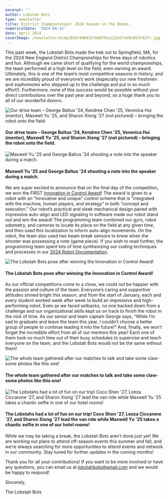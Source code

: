 ```yaml
---
excerpt: ''
author: Lobstah Bots
type: newsletter
title: District Championships! 2024 Season in the Books.
numericalDate: '2024-04-12'
date: April 2024
coverImage: /newsletter/dcmp2024/9904257e6879ca122b17ed9c8d3742fc.jpg
---
```


This past week, the Lobstah Bots made the trek out to Springfield, MA, for the 2024 New England District Championships for three days of robotics and fun. Although we came short of qualifying for the world championships, the team performed at a high level on the field, even earning an award. Ultimately, this is one of the team’s most competitive seasons in history, and we are incredibly proud of everyone’s work (especially our new freshmen and sophomores who stepped up to the challenge and put in so much effort!). Furthermore, none of this success would be possible without your direct contributions over the past year and beyond, so a huge thank you to all of our wonderful donors.

![Our drive team – George Baltus '24, Kendree Chen '25, Veronica Hui (mentor), Maxwell Yu '25, and Sharon Xiong '27 (not pictured) – bringing the robot onto the field.](/newsletter/dcmp2024/9904257e6879ca122b17ed9c8d3742fc.jpg)
#### Our drive team – George Baltus '24, Kendree Chen '25, Veronica Hui (mentor), Maxwell Yu '25, and Sharon Xiong '27 (not pictured) – bringing the robot onto the field.

![Maxwell Yu '25 and George Baltus '24 shooting a note into the speaker during a match.](/newsletter/dcmp2024/f02dbde2a5aec44e7162031d123654d8.jpg)
#### Maxwell Yu '25 and George Baltus '24 shooting a note into the speaker during a match.

We are super excited to announce that on the final day of the competition, we won the FIRST [Innovation in Control Award](https://www.us1.list-manage.com/track/click?u=74503d09aa99d14808ff68432&id=9c49b1b5a4&e=424cb5a676)! The award is given to a robot with an “innovative and unique” control scheme that is “integrated with the machine, human players, and strategy” in both “concept and execution.” Our robot’s practical and sleek mechanical design paired with impressive auto-align and LED signaling in software made our robot stand out and win the award! The programming team combined our gyro, robot odometry, and cameras to locate its place on the field at any given time, and then used this localization to inform auto-align movements. On the robot, the team also used two beam break sensors to know when the shooter was possessing a note (game piece). If you wish to read further, the programming team spent lots of time synthesizing our coding techniques and processes in our [2024 Robot Documentation](https://www.us1.list-manage.com/track/click?u=74503d09aa99d14808ff68432&id=9182dc4d74&e=424cb5a676).

![The Lobstah Bots pose after winning the Innovation in Control Award!](/newsletter/dcmp2024/b5c4ce6ac0495cefc46a2a9661928b97.jpg)
#### The Lobstah Bots pose after winning the Innovation in Control Award!

As our official competitions come to a close, we could not be happier with the passion and culture of the team. Everyone’s caring and supportive attitudes shined bright this season, and from the start of January, each and every student worked week after week to build an impressive and high-performing robot. Even as we faced setbacks, no one backed down from a challenge and our organizational skills kept us on track to finish the robot in the nick of time. As our senior and team captain George says, “While I’m sad to graduate and leave the team this year, I couldn’t choose a better group of people to continue leading it into the future!” And, finally, we won't forget the incredible effort from all of our mentors this year! Each one of them took so much time out of their busy schedules to supervise and teach everyone on the team, and the Lobstah Bots would not be the same without them!

![The whole team gathered after our matches to talk and take some claw-some photos like this one!](/newsletter/dcmp2024/c684371eabab2a25d6b25777a0ad141c.jpg)
#### The whole team gathered after our matches to talk and take some claw-some photos like this one!

![The Lobstahs had a lot of fun on our trip! Coco Shen '27, Leeza Ciccarone '27, and Sharon Xiong '27 lead the van ride while Maxwell Yu '25 takes a chaotic selfie in one of our hotel rooms!](/newsletter/dcmp2024/e7eb909aac0850a319fcf4d72554bb3a.png)
#### The Lobstahs had a lot of fun on our trip! Coco Shen '27, Leeza Ciccarone '27, and Sharon Xiong '27 lead the van ride while Maxwell Yu '25 takes a chaotic selfie in one of our hotel rooms!

While we may be taking a break, the Lobstah Bots aren’t done just yet! We are working out plans to attend off-season events this summer and fall, and we’re always searching for more opportunities to attend events and network in our community. Stay tuned for further updates in the coming months!

Thank you for all your contributions! If you want to be more involved or have any questions, you can email us at [lobstahbots@gmail.com](mailto:lobstahbots@gmail.com) and we would be happy to respond!

Sincerely,

The Lobstah Bots

